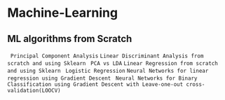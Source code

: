 # Machine-Learning
## ML algorithms from Scratch


``` Principal Component Analysis``` 
```Linear Discriminant Analysis from scratch and using Sklearn```
``` PCA vs LDA``` 
```Linear Regression from scratch and using Sklearn```
``` Logistic Regression``` 
```Neural Networks for linear regression using Gradient Descent```
``` Neural Networks for Binary Classification using Gradient Descent with Leave-one-out cross-validation(LOOCV)```
